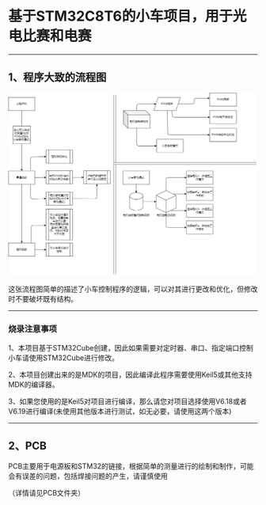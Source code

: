 # 基于STM32C8T6的小车项目，用于光电比赛和电赛

------

## 1、程序大致的流程图

![Car](./C8T6/MDK-ARM/Car.png)

这张流程图简单的描述了小车控制程序的逻辑，可以对其进行更改和优化，但修改时不要破坏既有结构。

------

### 烧录注意事项

1、本项目基于STM32Cube创建，因此如果需要对定时器、串口、指定端口控制小车请使用STM32Cube进行修改。

2、本项目创建出来的是MDK的项目，因此编译此程序需要使用Keil5或其他支持MDK的编译器。

3、如果您使用的是Keil5对项目进行编译，那么请您对项目选择使用V6.18或者V6.19进行编译(未使用其他版本进行测试，如无必要，请使用这两个版本)

------

## 2、PCB

PCB主要用于电源板和STM32的链接，根据简单的测量进行的绘制和制作，可能会有误差的问题，包括焊接问题的产生，请谨慎使用

（详情请见PCB文件夹）





